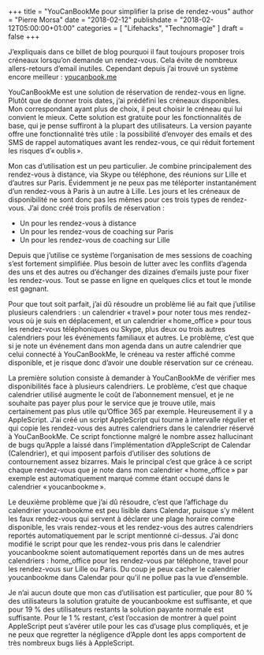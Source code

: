 +++
title       = "YouCanBookMe pour simplifier la prise de rendez-vous"
author      = "Pierre Morsa"
date        = "2018-02-12"
publishdate = "2018-02-12T05:00:00+01:00" 
categories  = [ "Lifehacks", "Technomagie" ]
draft       = false
+++

J’expliquais dans ce billet de blog pourquoi il faut toujours proposer trois créneaux lorsqu’on demande un rendez-vous. Cela évite de nombreux allers-retours d’email inutiles. Cependant depuis j’ai trouvé un système encore meilleur : [youcanbook.me](https://youcanbook.me)

YouCanBookMe est une solution de réservation de rendez-vous en ligne. Plutôt que de donner trois dates, j’ai prédéfini les créneaux disponibles. Mon correspondant ayant plus de choix, il peut choisir le créneau qui lui convient le mieux. Cette solution est gratuite pour les fonctionnalités de base, qui je pense suffiront à la plupart des utilisateurs. La version payante offre une fonctionnalité très utile : la possibilité d’envoyer des emails et des SMS de rappel automatiques avant les rendez-vous, ce qui réduit fortement les risques d’« oublis ».

Mon cas d’utilisation est un peu particulier. Je combine principalement des rendez-vous à distance, via Skype ou téléphone, des réunions sur Lille et d’autres sur Paris. Évidemment je ne peux pas me téléporter instantanément d’un rendez-vous à Paris à un autre à Lille. Les jours et les créneaux de disponibilité ne sont donc pas les mêmes pour ces trois types de rendez-vous. J’ai donc créé trois profils de réservation :

* Un pour les rendez-vous à distance
* Un pour les rendez-vous de coaching sur Paris
* Un pour les rendez-vous de coaching sur Lille

Depuis que j’utilise ce système l’organisation de mes sessions de coaching s’est fortement simplifiée. Plus besoin de lutter avec les conflits d’agenda des uns et des autres ou d’échanger des dizaines d’emails juste pour fixer les rendez-vous. Tout se passe en ligne en quelques clics et tout le monde est gagnant.

Pour que tout soit parfait, j’ai dû résoudre un problème lié au fait que j’utilise plusieurs calendriers : un calendrier « travel » pour noter tous mes rendez-vous où je suis en déplacement, et un calendrier « home_office » pour tous les rendez-vous téléphoniques ou Skype, plus deux ou trois autres calendriers pour les événements familiaux et autres. Le problème, c’est que si je note un événement dans mon agenda dans un autre calendrier que celui connecté à YouCanBookMe, le créneau va rester affiché comme disponible, et je risque donc d’avoir une double réservation sur ce créneau.

La première solution consiste à demander à YouCanBookMe de vérifier mes disponibilités face à plusieurs calendriers. Le problème, c’est que chaque calendrier utilisé augmente le coût de l’abonnement mensuel, et je ne souhaite pas payer plus pour le service que je trouve utile, mais certainement pas plus utile qu’Office 365 par exemple. Heureusement il y a AppleScript. J’ai créé un script AppleScript qui tourne à intervalle régulier et qui copie les rendez-vous des autres calendriers dans le calendrier réservé à YouCanBookMe. Ce script fonctionne malgré le nombre assez hallucinant de bugs qu’Apple a laissé dans l’implémentation d’AppleScript de Calendar (Calendrier), et qui imposent parfois d’utiliser des solutions de contournement assez bizarres. Mais le principal c’est que grâce à ce script chaque rendez-vous que je note dans mon calendrier « home_office » par exemple est automatiquement marqué comme étant occupé dans le calendrier « youcanbookme ».

Le deuxième problème que j’ai dû résoudre, c’est que l’affichage du calendrier youcanbookme est peu lisible dans Calendar, puisque s’y mêlent les faux rendez-vous qui servent à déclarer une plage horaire comme disponible, les vrais rendez-vous et les rendez-vous des autres calendriers reportés automatiquement par le script mentionné ci-dessus. J’ai donc modifié le script pour que les rendez-vous pris dans le calendrier youcanbookme soient automatiquement reportés dans un de mes autres calendriers : home_office pour les rendez-vous par téléphone, travel pour les rendez-vous sur Lille ou Paris. Du coup je peux cacher le calendrier youcanbookme dans Calendar pour qu’il ne pollue pas la vue d’ensemble.

Je n’ai aucun doute que mon cas d’utilisation est particulier, que pour 80 % des utilisateurs la solution gratuite de youcanbookme est suffisante, et que pour 19 % des utilisateurs restants la solution payante normale est suffisante. Pour le 1 % restant, c’est l’occasion de montrer à quel point AppleScript peut s’avérer utile pour les cas d’usage plus compliqués, et je ne peux que regretter la négligence d’Apple dont les apps comportent de très nombreux bugs liés à AppleScript.